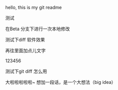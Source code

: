 hello, this is my git readme

测试

在Beta 分支下进行一次本地修改

测试下diff 软件效果

再往里面加点儿文字

123456

测试下git diff 怎么用

大啦啦啦啦啦~
想加一段话，是一个大想法（big idea）
